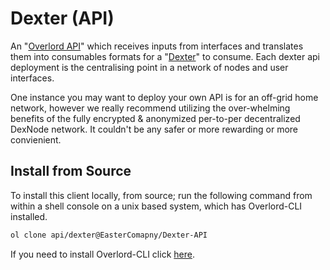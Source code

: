 # Dexter (API)

An "[Overlord API](https://github.com/EasterCompany/Overlord-API)" which receives inputs from interfaces and translates them into consumables formats for a "[Dexter](https://github.com/EasterCompany/Dexter)" to consume.
Each dexter api deployment is the centralising point in a network of nodes and user interfaces.

One instance you may want to deploy your own API is for an off-grid home network, however we really recommend utilizing the over-whelming benefits of the fully encrypted & anonymized per-to-per decentralized DexNode network.
It couldn't be any safer or more rewarding or more convienient.

## Install from Source

To install this client locally, from source; run the following command from within a shell console on a unix based system, which
has Overlord-CLI installed.

```bash
ol clone api/dexter@EasterComapny/Dexter-API
```

If you need to install Overlord-CLI click [here](https://github.com/EasterCompany/Overlord-CLI).
